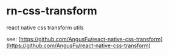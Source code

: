 # rn-css-transform

react native css transform utils

see: [https://github.com/AngusFu/react-native-css-transform](https://github.com/AngusFu/react-native-css-transform)
